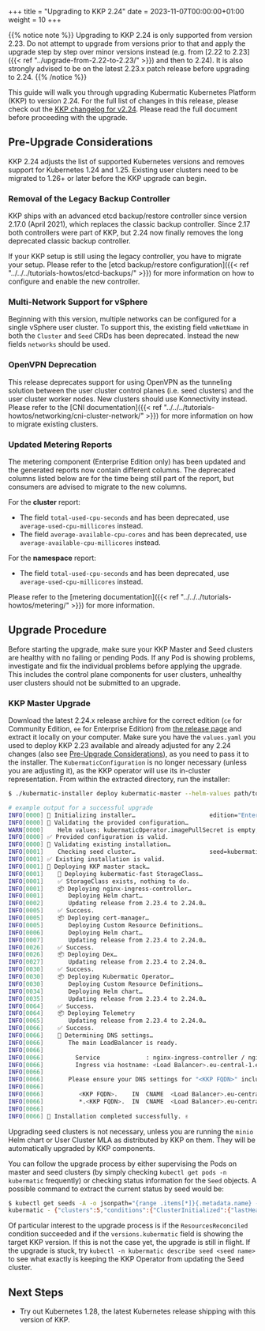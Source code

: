 +++
title = "Upgrading to KKP 2.24"
date = 2023-11-07T00:00:00+01:00
weight = 10
+++

{{% notice note %}}
Upgrading to KKP 2.24 is only supported from version 2.23. Do not attempt to upgrade from versions prior to that and apply the upgrade step by step over minor versions instead (e.g. from [2.22 to 2.23]({{< ref "../upgrade-from-2.22-to-2.23/" >}}) and then to 2.24). It is also strongly advised to be on the latest 2.23.x patch release before upgrading to 2.24.
{{% /notice %}}

This guide will walk you through upgrading Kubermatic Kubernetes Platform (KKP) to version 2.24. For the full list of changes in this release, please check out the [KKP changelog for v2.24](https://github.com/kubermatic/kubermatic/blob/main/docs/changelogs/CHANGELOG-2.24.md). Please read the full document before proceeding with the upgrade.

## Pre-Upgrade Considerations

KKP 2.24 adjusts the list of supported Kubernetes versions and removes support for Kubernetes 1.24 and 1.25. Existing user clusters need to be migrated to 1.26+ or later before the KKP upgrade can begin.

### Removal of the Legacy Backup Controller

KKP ships with an advanced etcd backup/restore controller since version 2.17.0 (April 2021), which replaces the classic backup controller. Since 2.17 both controllers were part of KKP, but 2.24 now finally removes the long deprecated classic backup controller.

If your KKP setup is still using the legacy controller, you have to migrate your setup. Please refer to the [etcd backup/restore configuration]({{< ref "../../../tutorials-howtos/etcd-backups/" >}}) for more information on how to configure and enable the new controller.

### Multi-Network Support for vSphere

Beginning with this version, multiple networks can be configured for a single vSphere user cluster. To support this, the existing field `vmNetName` in both the `Cluster` and `Seed` CRDs has been deprecated. Instead the new fields `networks` should be used.

### OpenVPN Deprecation

This release deprecates support for using OpenVPN as the tunneling solution between the user cluster control planes (i.e. seed clusters) and the user cluster worker nodes. New clusters should use Konnectivity instead. Please refer to the [CNI documentation]({{< ref "../../../tutorials-howtos/networking/cni-cluster-network/" >}}) for more information on how to migrate existing clusters.

### Updated Metering Reports

The metering component (Enterprise Edition only) has been updated and the generated reports now contain different columns. The deprecated columns listed below are for the time being still part of the report, but consumers are advised to migrate to the new columns.

For the **cluster** report:

- The field `total-used-cpu-seconds` and has been deprecated, use `average-used-cpu-millicores` instead.
- The field `average-available-cpu-cores` and has been deprecated, use `average-available-cpu-millicores` instead.

For the **namespace** report:

- The field `total-used-cpu-seconds` and has been deprecated, use `average-used-cpu-millicores` instead.

Please refer to the [metering documentation]({{< ref "../../../tutorials-howtos/metering/" >}}) for more information.

## Upgrade Procedure

Before starting the upgrade, make sure your KKP Master and Seed clusters are healthy with no failing or pending Pods. If any Pod is showing problems, investigate and fix the individual problems before applying the upgrade. This includes the control plane components for user clusters, unhealthy user clusters should not be submitted to an upgrade.

### KKP Master Upgrade

Download the latest 2.24.x release archive for the correct edition (`ce` for Community Edition, `ee` for Enterprise Edition) from [the release page](https://github.com/kubermatic/kubermatic/releases) and extract it locally on your computer. Make sure you have the `values.yaml` you used to deploy KKP 2.23 available and already adjusted for any 2.24 changes (also see [Pre-Upgrade Considerations](#pre-upgrade-considerations)), as you need to pass it to the installer. The `KubermaticConfiguration` is no longer necessary (unless you are adjusting it), as the KKP operator will use its in-cluster representation. From within the extracted directory, run the installer:

```sh
$ ./kubermatic-installer deploy kubermatic-master --helm-values path/to/values.yaml

# example output for a successful upgrade
INFO[0000] 🚀 Initializing installer…                     edition="Enterprise Edition" version=v2.24.0
INFO[0000] 🚦 Validating the provided configuration…
WARN[0000]    Helm values: kubermaticOperator.imagePullSecret is empty, setting to spec.imagePullSecret from KubermaticConfiguration
INFO[0000] ✅ Provided configuration is valid.
INFO[0000] 🚦 Validating existing installation…
INFO[0001]    Checking seed cluster…                     seed=kubermatic
INFO[0001] ✅ Existing installation is valid.
INFO[0001] 🛫 Deploying KKP master stack…
INFO[0001]    💾 Deploying kubermatic-fast StorageClass…
INFO[0001]    ✅ StorageClass exists, nothing to do.
INFO[0001]    📦 Deploying nginx-ingress-controller…
INFO[0001]       Deploying Helm chart…
INFO[0002]       Updating release from 2.23.4 to 2.24.0…
INFO[0005]    ✅ Success.
INFO[0005]    📦 Deploying cert-manager…
INFO[0005]       Deploying Custom Resource Definitions…
INFO[0006]       Deploying Helm chart…
INFO[0007]       Updating release from 2.23.4 to 2.24.0…
INFO[0026]    ✅ Success.
INFO[0026]    📦 Deploying Dex…
INFO[0027]       Updating release from 2.23.4 to 2.24.0…
INFO[0030]    ✅ Success.
INFO[0030]    📦 Deploying Kubermatic Operator…
INFO[0030]       Deploying Custom Resource Definitions…
INFO[0034]       Deploying Helm chart…
INFO[0035]       Updating release from 2.23.4 to 2.24.0…
INFO[0064]    ✅ Success.
INFO[0064]    📦 Deploying Telemetry
INFO[0065]       Updating release from 2.23.4 to 2.24.0…
INFO[0066]    ✅ Success.
INFO[0066]    📡 Determining DNS settings…
INFO[0066]       The main LoadBalancer is ready.
INFO[0066]
INFO[0066]         Service             : nginx-ingress-controller / nginx-ingress-controller
INFO[0066]         Ingress via hostname: <Load Balancer>.eu-central-1.elb.amazonaws.com
INFO[0066]
INFO[0066]       Please ensure your DNS settings for "<KKP FQDN>" include the following records:
INFO[0066]
INFO[0066]          <KKP FQDN>.    IN  CNAME  <Load Balancer>.eu-central-1.elb.amazonaws.com.
INFO[0066]          *.<KKP FQDN>.  IN  CNAME  <Load Balancer>.eu-central-1.elb.amazonaws.com.
INFO[0066]
INFO[0066] 🛬 Installation completed successfully. ✌
```

Upgrading seed clusters is not necessary, unless you are running the `minio` Helm chart or User Cluster MLA as distributed by KKP on them. They will be automatically upgraded by KKP components.

You can follow the upgrade process by either supervising the Pods on master and seed clusters (by simply checking `kubectl get pods -n kubermatic` frequently) or checking status information for the `Seed` objects. A possible command to extract the current status by seed would be:

```sh
$ kubectl get seeds -A -o jsonpath="{range .items[*]}{.metadata.name} - {.status}{'\n'}{end}"
kubermatic - {"clusters":5,"conditions":{"ClusterInitialized":{"lastHeartbeatTime":"2023-02-16T10:53:34Z","message":"All KKP CRDs have been installed successfully.","reason":"CRDsUpdated","status":"True"},"KubeconfigValid":{"lastHeartbeatTime":"2023-02-14T16:50:09Z","reason":"KubeconfigValid","status":"True"},"ResourcesReconciled":{"lastHeartbeatTime":"2023-02-14T16:50:14Z","reason":"ReconcilingSuccess","status":"True"}},"phase":"Healthy","versions":{"cluster":"v1.24.10","kubermatic":"v2.24.0"}}
```

Of particular interest to the upgrade process is if the `ResourcesReconciled` condition succeeded and if the `versions.kubermatic` field is showing the target KKP version. If this is not the case yet, the upgrade is still in flight. If the upgrade is stuck, try `kubectl -n kubermatic describe seed <seed name>` to see what exactly is keeping the KKP Operator from updating the Seed cluster.

## Next Steps

- Try out Kubernetes 1.28, the latest Kubernetes release shipping with this version of KKP.
